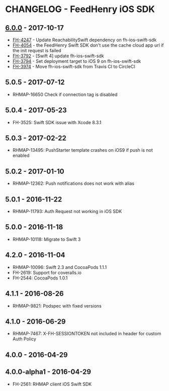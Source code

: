 # CHANGELOG - FeedHenry iOS SDK

## [6.0.0](https://issues.jboss.org/issues/?jql=project%20%3D%20FH%20AND%20fixVersion%20%3D%20ios-swift-6.0.0) - 2017-10-17

* [FH-4247](https://issues.jboss.org/browse/FH-4247) - Update ReachabilitySwift dependency on fh-ios-swift-sdk 
* [FH-4054](https://issues.jboss.org/browse/FH-4054) - the FeedHenry Swift SDK don't use the cache cloud app url if the init request is failed
* [FH-3792](https://issues.jboss.org/browse/FH-3792) - [Swift 4] update fh-ios-swift-sdk
* [FH-3794](https://issues.jboss.org/browse/FH-3794) - Set deployment target to iOS 9 on fh-ios-swift-sdk
* [FH-3974](https://issues.jboss.org/browse/FH-3974) - Move fh-ios-swift-sdk from Travis CI to CircleCI 

## 5.0.5 - 2017-07-12
* RHMAP-16650 Check if connection tag is disabled

## 5.0.4 - 2017-05-23
* FH-3525: Swift SDK issue with Xcode 8.3.1

## 5.0.3 - 2017-02-22
* RHMAP-13495: PushStarter template crashes on iOS9 if push is not enabled

## 5.0.2 - 2017-01-10
* RHMAP-12362: Push notifications does not work with alias

## 5.0.1 - 2016-11-22
* RHMAP-11793: Auth Request not working in iOS SDK

## 5.0.0 - 2016-11-18
* RHMAP-10118: Migrate to Swift 3

## 4.2.0 - 2016-11-04
* RHMAP-10096: Swift 2.3 and CocoaPods 1.1.1
* FH-2619: Support for coveralls.io
* FH-2544: CocoaPods 1.0.1

## 4.1.1 - 2016-08-26
* RHMAP-9821: Podspec with fixed versions

## 4.1.0 - 2016-06-29
* RHMAP-7467: X-FH-SESSIONTOKEN not included in header for custom Auth Policy

## 4.0.0 - 2016-04-29

## 4.0.0-alpha1 - 2016-04-29
* FH-2561: RHMAP client iOS Swift SDK
